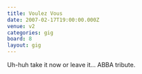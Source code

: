 ```yaml
---
title: Voulez Vous
date: 2007-02-17T19:00:00.000Z
venue: v2
categories: gig
board: 8
layout: gig
---
```

Uh-huh take it now or leave it... ABBA tribute.